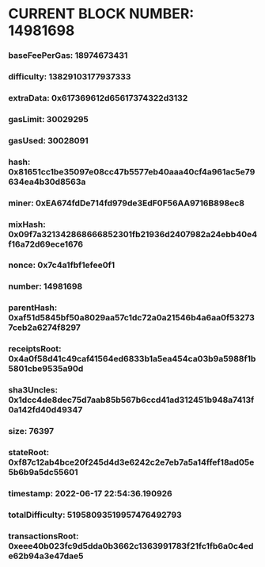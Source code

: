 # CURRENT BLOCK NUMBER: 14981698

### baseFeePerGas: 18974673431
### difficulty: 13829103177937333
### extraData: 0x617369612d65617374322d3132
### gasLimit: 30029295
### gasUsed: 30028091
### hash: 0x81651cc1be35097e08cc47b5577eb40aaa40cf4a961ac5e79634ea4b30d8563a
### miner: 0xEA674fdDe714fd979de3EdF0F56AA9716B898ec8
### mixHash: 0x09f7a321342868666852301fb21936d2407982a24ebb40e4f16a72d69ece1676
### nonce: 0x7c4a1fbf1efee0f1
### number: 14981698
### parentHash: 0xaf51d5845bf50a8029aa57c1dc72a0a21546b4a6aa0f532737ceb2a6274f8297
### receiptsRoot: 0x4a0f58d41c49caf41564ed6833b1a5ea454ca03b9a5988f1b5801cbe9535a90d
### sha3Uncles: 0x1dcc4de8dec75d7aab85b567b6ccd41ad312451b948a7413f0a142fd40d49347
### size: 76397
### stateRoot: 0xf87c12ab4bce20f245d4d3e6242c2e7eb7a5a14ffef18ad05e5b6b9a5dc55601
### timestamp: 2022-06-17 22:54:36.190926
### totalDifficulty: 51958093519957476492793
### transactionsRoot: 0xeee40b023fc9d5dda0b3662c1363991783f21fc1fb6a0c4ede62b94a3e47dae5

